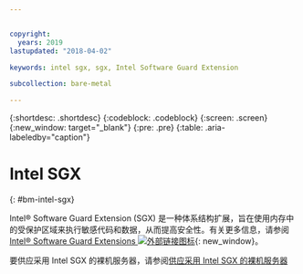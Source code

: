 ```yaml
---


copyright:
  years: 2019
lastupdated: "2018-04-02"

keywords: intel sgx, sgx, Intel Software Guard Extension

subcollection: bare-metal

---
```


{:shortdesc: .shortdesc}
{:codeblock: .codeblock}
{:screen: .screen}
{:new_window: target="_blank"}
{:pre: .pre}
{:table: .aria-labeledby="caption"}

# Intel SGX
{: #bm-intel-sgx}

Intel® Software Guard Extension (SGX) 是一种体系结构扩展，旨在使用内存中的受保护区域来执行敏感代码和数据，从而提高安全性。有关更多信息，请参阅 [Intel® Software Guard Extensions ![外部链接图标](../icons/launch-glyph.svg "外部链接图标")](https://software.intel.com/en-us/sgx){: new_window}。

要供应采用 Intel SGX 的裸机服务器，请参阅[供应采用 Intel SGX 的裸机服务器](/docs/bare-metal?topic=bare-metal-bm-server-provision-sgx#bm-server-provision-sgx)
